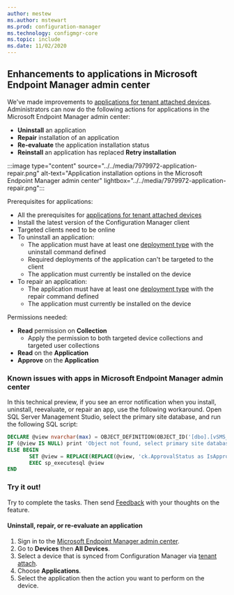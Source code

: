 ```yaml
---
author: mestew
ms.author: mstewart
ms.prod: configuration-manager
ms.technology: configmgr-core
ms.topic: include
ms.date: 11/02/2020
---
```


## <a name="bkmk_apps"></a> Enhancements to applications in Microsoft Endpoint Manager admin center
<!--7979972, 8227649-->

We've made improvements to [applications for tenant attached devices](../../../../../tenant-attach/applications.md). Administrators can now do the following actions for applications in the Microsoft Endpoint Manager admin center:

- **Uninstall** an application
- **Repair** installation of an application
- **Re-evaluate** the application installation status
- **Reinstall** an application has replaced **Retry installation**

:::image type="content" source="../../media/7979972-application-repair.png" alt-text="Application installation options in the Microsoft Endpoint Manager admin center" lightbox="../../media/7979972-application-repair.png":::

Prerequisites for applications:

- All the prerequisites for [applications for tenant attached devices](../../../../../tenant-attach/applications.md)
- Install the latest version of the Configuration Manager client
- Targeted clients need to be online
- To uninstall an application:
   - The application must have at least one [deployment type](../../../../../apps/deploy-use/create-applications.md#start-the-create-deployment-type-wizard) with the uninstall command defined
   - Required deployments of the application can't be targeted to the client
   - The application must currently be installed on the device
- To repair an application:
   - The application must have at least one [deployment type](../../../../../apps/deploy-use/create-applications.md#start-the-create-deployment-type-wizard) with the repair command defined
   - The application must currently be installed on the device

Permissions needed:

- **Read** permission on **Collection**
   - Apply the permission to both targeted device collections and targeted user collections
- **Read** on the **Application**
- **Approve** on the **Application**

### Known issues with apps in Microsoft Endpoint Manager admin center
<!--8699417-->
In this technical preview, if you see an error notification when you install, uninstall, reevaluate, or repair an app, use the following workaround. Open SQL Server Management Studio, select the primary site database, and run the following SQL script:

```sql
DECLARE @view nvarchar(max) = OBJECT_DEFINITION(OBJECT_ID('[dbo].[vSMS_CombinedDeviceResources]'));
IF (@view IS NULL) print 'Object not found, select primary site database and re-run script'
ELSE BEGIN
       SET @view = REPLACE(REPLACE(@view, 'ck.ApprovalStatus as IsApproved', '(CASE WHEN ck.ApprovalStatus = 2 OR ck.ApprovalStatus = 3 THEN 1 ELSE ck.ApprovalStatus END) as IsApproved'), 'CREATE VIEW', 'ALTER VIEW')
       EXEC sp_executesql @view
END
```

### Try it out!

Try to complete the tasks. Then send [Feedback](../../technical-preview-2003.md#bkmk_feedback) with your thoughts on the feature.

#### Uninstall, repair, or re-evaluate an application

1. Sign in to the [Microsoft Endpoint Manager admin center](https://endpoint.microsoft.com).
1. Go to **Devices** then **All Devices**.
1. Select a device that is synced from Configuration Manager via [tenant attach](../../../../../tenant-attach/device-sync-actions.md).
1. Choose **Applications**.
1. Select the application then the action you want to perform on the device.

